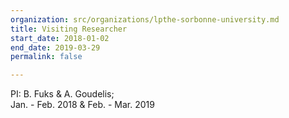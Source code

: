 ```yaml
---
organization: src/organizations/lpthe-sorbonne-university.md
title: Visiting Researcher
start_date: 2018-01-02
end_date: 2019-03-29
permalink: false

---
```

PI: B. Fuks & A. Goudelis;  
Jan. - Feb. 2018 & Feb. - Mar. 2019